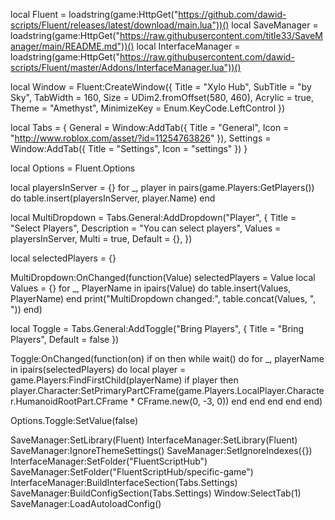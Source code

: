 local Fluent = loadstring(game:HttpGet("https://github.com/dawid-scripts/Fluent/releases/latest/download/main.lua"))()
local SaveManager = loadstring(game:HttpGet("https://raw.githubusercontent.com/title33/SaveManager/main/README.md"))()
local InterfaceManager = loadstring(game:HttpGet("https://raw.githubusercontent.com/dawid-scripts/Fluent/master/Addons/InterfaceManager.lua"))()

local Window = Fluent:CreateWindow({
    Title = "Xylo Hub",
    SubTitle = "by Sky",
    TabWidth = 160,
    Size = UDim2.fromOffset(580, 460),
    Acrylic = true,
    Theme = "Amethyst",
    MinimizeKey = Enum.KeyCode.LeftControl
})

local Tabs = {
    General = Window:AddTab({ Title = "General", Icon = "http://www.roblox.com/asset/?id=11254763826" }),
    Settings = Window:AddTab({ Title = "Settings", Icon = "settings" })
}

local Options = Fluent.Options

local playersInServer = {}
for _, player in pairs(game.Players:GetPlayers()) do
    table.insert(playersInServer, player.Name)
end

local MultiDropdown = Tabs.General:AddDropdown("Player", {
    Title = "Select Players",
    Description = "You can select players",
    Values = playersInServer,
    Multi = true,
    Default = {},
})

local selectedPlayers = {}

MultiDropdown:OnChanged(function(Value)
    selectedPlayers = Value
    local Values = {}
    for _, PlayerName in ipairs(Value) do
        table.insert(Values, PlayerName)
    end
    print("MultiDropdown changed:", table.concat(Values, ", "))
end)

local Toggle = Tabs.General:AddToggle("Bring Players", { Title = "Bring Players", Default = false })

Toggle:OnChanged(function(on)
    if on then
        while wait() do
            for _, playerName in ipairs(selectedPlayers) do
                local player = game.Players:FindFirstChild(playerName)
                if player then
                    player.Character:SetPrimaryPartCFrame(game.Players.LocalPlayer.Character.HumanoidRootPart.CFrame * CFrame.new(0, -3, 0))
                end
            end
        end
    end
end)

Options.Toggle:SetValue(false)

SaveManager:SetLibrary(Fluent)
InterfaceManager:SetLibrary(Fluent)
SaveManager:IgnoreThemeSettings()
SaveManager:SetIgnoreIndexes({})
InterfaceManager:SetFolder("FluentScriptHub")
SaveManager:SetFolder("FluentScriptHub/specific-game")
InterfaceManager:BuildInterfaceSection(Tabs.Settings)
SaveManager:BuildConfigSection(Tabs.Settings)
Window:SelectTab(1)
SaveManager:LoadAutoloadConfig()
